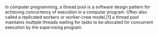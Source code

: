 In computer programming, a thread pool is a software design pattern for achieving concurrency of execution in a computer program. Often also called a replicated workers or worker-crew model,[1] a thread pool maintains multiple threads waiting for tasks to be allocated for concurrent execution by the supervising program.
